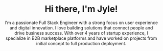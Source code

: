 <h1 align=center>Hi there, I'm Jyle!</h1>

<p align=center>I'm a passionate Full Stack Engineer with a strong focus on user experience and digital innovation. I love building solutions that connect people and drive business success. With over 4 years of startup experience, I specialize in B2B marketplace platforms and have worked on projects from initial concept to full production deployment.</p>

